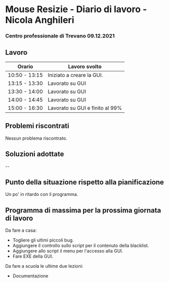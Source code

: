 # Mouse Resizie - Diario di lavoro - Nicola Anghileri
### Centro professionale di Trevano 09.12.2021

## Lavoro

|Orario        |Lavoro svolto                                     
|--------------|------------------------------------------------- |
|10:50 - 13:15 | Iniziato a creare la GUI.  |
|13:15 - 13:30 | Lavorato su GUI |
|13:30 - 14:00 | Lavorato su GUI |
|14:00 - 14:45 | Lavorato su GUI |
|15:00 - 16:30 | Lavorato su GUI e finito al 99% |


## Problemi riscontrati
Nessun problema riscontrato.
## Soluzioni adottate
--
## Punto della situazione rispetto alla pianificazione
Un po' in ritardo con il programma.
## Programma di massima per la prossima giornata di lavoro
Da fare a casa: 
- Togliere gli ultimi piccoli bug.
- Aggiungere il controllo sullo script per il contenuto della blacklist.
- Aggiungere allo script il menu per l'accesso alla GUI.
- Fare EXE della GUI.
  
Da fare a scuola le ultime due lezioni:
- Documentazione